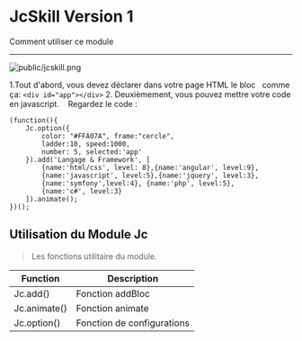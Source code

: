 
# JcSkill Version 1

Comment utiliser ce module

---
![public/jcskill.png](attachment:image.png)

1.Tout d'abord, vous devez déclarer dans votre page HTML le bloc
  comme ça:
   `<div id="app"></div>`
2. Deuxièmement, vous pouvez mettre votre code en javascript.
   Regardez le code :

``` script
(function(){
    Jc.option({
        color: "#FFA07A", frame:"cercle",
        ladder:10, speed:1000,
        number: 5, selected:'app'
    }).add('Langage & Framework', [
        {name:'html/css', level: 8},{name:'angular', level:9},
        {name:'javascript', level:5},{name:'jquery', level:3},
        {name:'symfony',level:4}, {name:'php', level:5},
        {name:'c#', level:3}
    ]).animate();
})();
```

Utilisation du Module Jc
-----------------------

>Les fonctions utilitaire du module.

| Function                    | Description                |
| --------------------------- | -------------------------- |
| Jc.add()                    | Fonction addBloc           |
| Jc.animate()                | Fonction animate           |
| Jc.option(<Element option>) | Fonction de configurations |
